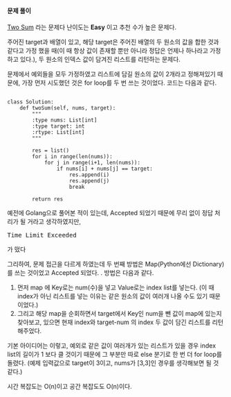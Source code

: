 #### 문제 풀이

[Two Sum](https://leetcode.com/problems/two-sum/) 라는 문제다
난이도는 **Easy** 이고 추천 수가 높은 문제다.

주어진 target과 배열이 있고, 해당 target은 주어진 배열의 두 원소의 값을 합한 것과 같다고 가정 했을 때(이 때 항상 값이 존재할 뿐만 아니라 정답은 언제나 하나라고 가정하고 있다.),
 두 원소의 인덱스 값이 담겨진 리스트를 리턴하는 문제다.
 
문제에서 예외들을 모두 가정하였고 리스트에 담길 원소의 값이 2개라고 정해져있기 때문에, 가장 먼저 시도했던 것은 for loop를 두 번 쓰는 것이었다.
코드는 다음과 같다.

<pre><code>
class Solution:
    def twoSum(self, nums, target):
        """
        :type nums: List[int]
        :type target: int
        :rtype: List[int]
        """

        res = list()
        for i in range(len(nums)):
            for j in range(i+1, len(nums)):
                if nums[i] + nums[j] == target:
                    res.append(i)
                    res.append(j)
                    break

        return res
</code></pre>

예전에 Golang으로 풀어본 적이 있는데, Accepted 되었기 때문에 무리 없이 정답 처리가 될 거라고 생각하였지만, <pre>Time Limit Exceeded</pre> 가 떴다

그리하여, 문제 접근을 다르게 하였는데 두 번째 방법은 Map(Python에선 Dictionary)를 쓰는 것이었고 Accepted 되었다.
.
방법은 다음과 같다.
1. 먼저 map 에 Key로는 num(수)을 넣고 Value로는 index list를 넣는다. (이 때 index가 아닌 리스트를 넣는 이유는 같은 원소의 값이 여러개 나올 수도 있기 때문이었다.)
2. 그리고 해당 map을 순회하면서 target에서 Key인 num을 뺀 값이 map에 있는지 찾아보고, 있으면 현재 index와 target-num 의 index 두 값이 담긴 리스트를 리턴 해주었다.

기본 아이디어는 이렇고, 예외로 같은 값이 여러개가 있는 리스트가 있을 경우 index list의 길이가 1 보다 클 것이기 때문에 그 부분만 따로 else 분기로 한 번 더 for loop를 돌렸다.
(예제 입력값으로 target이 3이고, nums가 [3,3]인 경우를 생각해보면 될 것 같다.)

시간 복잡도는 O(n)이고 공간 복잡도도 O(n)이다.
